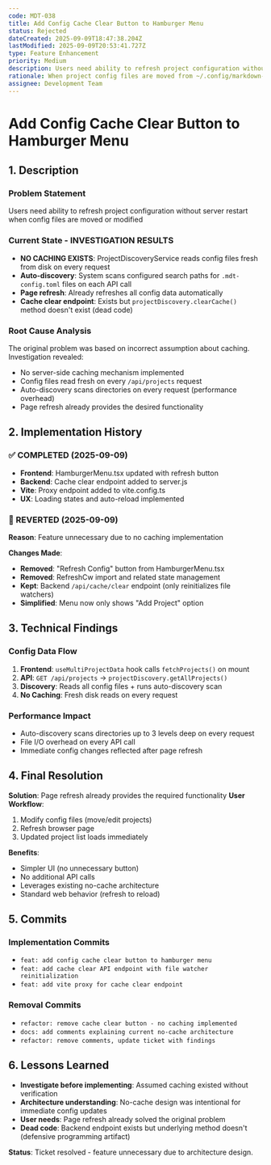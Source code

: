 ```yaml
---
code: MDT-038
title: Add Config Cache Clear Button to Hamburger Menu
status: Rejected
dateCreated: 2025-09-09T18:47:38.204Z
lastModified: 2025-09-09T20:53:41.727Z
type: Feature Enhancement
priority: Medium
description: Users need ability to refresh project configuration without server restart when config files are moved or modified
rationale: When project config files are moved from ~/.config/markdown-ticket/projects/, the frontend still shows cached projects. Manual server restart is inconvenient for users.
assignee: Development Team
---
```


# Add Config Cache Clear Button to Hamburger Menu

## 1. Description

### Problem Statement
Users need ability to refresh project configuration without server restart when config files are moved or modified

### Current State - INVESTIGATION RESULTS
- **NO CACHING EXISTS**: ProjectDiscoveryService reads config files fresh from disk on every request
- **Auto-discovery**: System scans configured search paths for `.mdt-config.toml` files on each API call
- **Page refresh**: Already refreshes all config data automatically
- **Cache clear endpoint**: Exists but `projectDiscovery.clearCache()` method doesn't exist (dead code)

### Root Cause Analysis
The original problem was based on incorrect assumption about caching. Investigation revealed:
- No server-side caching mechanism implemented
- Config files read fresh on every `/api/projects` request
- Auto-discovery scans directories on every request (performance overhead)
- Page refresh already provides the desired functionality

## 2. Implementation History

### ✅ COMPLETED (2025-09-09)
- **Frontend**: HamburgerMenu.tsx updated with refresh button
- **Backend**: Cache clear endpoint added to server.js  
- **Vite**: Proxy endpoint added to vite.config.ts
- **UX**: Loading states and auto-reload implemented

### 🔄 REVERTED (2025-09-09)
**Reason**: Feature unnecessary due to no caching implementation

**Changes Made**:
- **Removed**: "Refresh Config" button from HamburgerMenu.tsx
- **Removed**: RefreshCw import and related state management
- **Kept**: Backend `/api/cache/clear` endpoint (only reinitializes file watchers)
- **Simplified**: Menu now only shows "Add Project" option

## 3. Technical Findings

### Config Data Flow
1. **Frontend**: `useMultiProjectData` hook calls `fetchProjects()` on mount
2. **API**: `GET /api/projects` → `projectDiscovery.getAllProjects()`
3. **Discovery**: Reads all config files + runs auto-discovery scan
4. **No Caching**: Fresh disk reads on every request

### Performance Impact
- Auto-discovery scans directories up to 3 levels deep on every request
- File I/O overhead on every API call
- Immediate config changes reflected after page refresh

## 4. Final Resolution

**Solution**: Page refresh already provides the required functionality
**User Workflow**: 
1. Modify config files (move/edit projects)
2. Refresh browser page
3. Updated project list loads immediately

**Benefits**:
- Simpler UI (no unnecessary button)
- No additional API calls
- Leverages existing no-cache architecture
- Standard web behavior (refresh to reload)

## 5. Commits

### Implementation Commits
- `feat: add config cache clear button to hamburger menu`
- `feat: add cache clear API endpoint with file watcher reinitialization`
- `feat: add vite proxy for cache clear endpoint`

### Removal Commits  
- `refactor: remove cache clear button - no caching implemented`
- `docs: add comments explaining current no-cache architecture`
- `refactor: remove comments, update ticket with findings`

## 6. Lessons Learned

- **Investigate before implementing**: Assumed caching existed without verification
- **Architecture understanding**: No-cache design was intentional for immediate config updates
- **User needs**: Page refresh already solved the original problem
- **Dead code**: Backend endpoint exists but underlying method doesn't (defensive programming artifact)

**Status**: Ticket resolved - feature unnecessary due to architecture design.